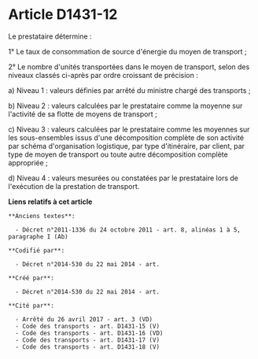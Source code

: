 # Article D1431-12

Le prestataire détermine :

1° Le taux de consommation de source d'énergie du moyen de transport ;

2° Le nombre d'unités transportées dans le moyen de transport, selon des niveaux classés ci-après par ordre croissant de
précision :

a) Niveau 1 : valeurs définies par arrêté du ministre chargé des transports ;

b) Niveau 2 : valeurs calculées par le prestataire comme la moyenne sur l'activité de sa flotte de moyens de transport ;

c) Niveau 3 : valeurs calculées par le prestataire comme les moyennes sur les sous-ensembles issus d'une décomposition
complète de son activité par schéma d'organisation logistique, par type d'itinéraire, par client, par type de moyen de
transport ou toute autre décomposition complète appropriée ;

d) Niveau 4 : valeurs mesurées ou constatées par le prestataire lors de l'exécution de la prestation de transport.

**Liens relatifs à cet article**

	**Anciens textes**:

	  - Décret n°2011-1336 du 24 octobre 2011 - art. 8, alinéas 1 à 5, paragraphe I (Ab)

	**Codifié par**:

	  - Décret n°2014-530 du 22 mai 2014 - art.

	**Créé par**:

	  - Décret n°2014-530 du 22 mai 2014 - art.

	**Cité par**:

	  - Arrêté du 26 avril 2017 - art. 3 (VD)
	  - Code des transports - art. D1431-15 (V)
	  - Code des transports - art. D1431-16 (VD)
	  - Code des transports - art. D1431-17 (V)
	  - Code des transports - art. D1431-18 (V)
